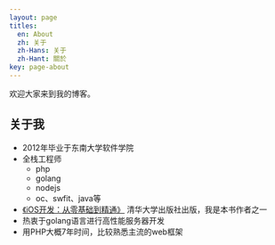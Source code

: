 ```yaml
---
layout: page
titles:
  en: About
  zh: 关于
  zh-Hans: 关于
  zh-Hant: 關於
key: page-about
---
```


欢迎大家来到我的博客。

## 关于我
- 2012年毕业于东南大学软件学院
- 全栈工程师
	+ php
	+ golang
	+ nodejs
	+ oc、swfit、java等
- [《iOS开发：从零基础到精通》](https://detail.tmall.com/item.htm?spm=a230r.1.14.257.5e771dc4X4HGGu&id=565820932718&ns=1&abbucket=1) 清华大学出版社出版，我是本书作者之一
- 热衷于golang语言进行高性能服务器开发
- 用PHP大概7年时间，比较熟悉主流的web框架
